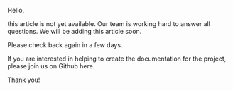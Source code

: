 Hello,

this article is not yet available. Our team is working hard to answer all questions. We will be adding this article soon.

Please check back again in a few days.

If you are interested in helping to create the documentation for the project, please join us on Github here.

Thank you!
